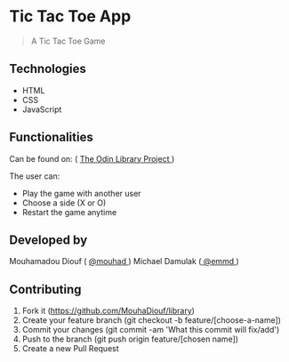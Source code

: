 # Tic Tac Toe App
> A Tic Tac Toe Game

## Technologies

- HTML
- CSS
- JavaScript



## Functionalities

Can be found on: ( <a href="https://www.theodinproject.com/courses/javascript/lessons/tic-tac-toe-javascript"> The Odin Library Project </a>)


The user can:

- Play the game with another user
- Choose a side (X or O)
- Restart the game anytime

## Developed by

Mouhamadou Diouf ( <a href="https://github.com/MouhaDiouf"> @mouhad </a>)
Michael Damulak (<a href="https://github.com/em-em-D"> @emmd </a>)

## Contributing

1. Fork it (https://github.com/MouhaDiouf/library)
2. Create your feature branch (git checkout -b feature/[choose-a-name])
3. Commit your changes (git commit -am 'What this commit will fix/add')
4. Push to the branch (git push origin feature/[chosen name])
5. Create a new Pull Request
